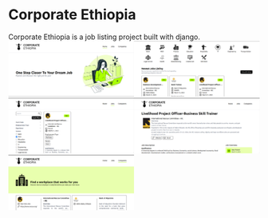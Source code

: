 # Corporate Ethiopia
Corporate Ethiopia is a job listing project built with django. 
<img src="screenshots/image_1.png"  width="50%" ><img src="screenshots/image_2.png" width="50%"><img src="screenshots/image_3.png" width="50%"><img src="screenshots/image_4.png" width="50%"><img src="screenshots/image_5.png" width="50%">
